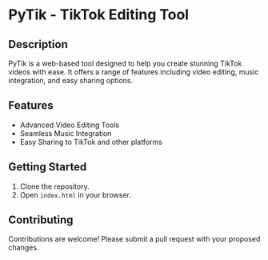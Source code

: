 # PyTik - TikTok Editing Tool

## Description

PyTik is a web-based tool designed to help you create stunning TikTok videos with ease. It offers a range of features including video editing, music integration, and easy sharing options.

## Features

- Advanced Video Editing Tools
- Seamless Music Integration
- Easy Sharing to TikTok and other platforms

## Getting Started

1.  Clone the repository.
2.  Open `index.html` in your browser.

## Contributing

Contributions are welcome! Please submit a pull request with your proposed changes.
